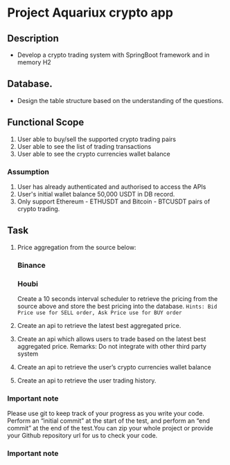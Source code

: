 # Project Aquariux crypto app
## Description

- Develop a crypto trading system with SpringBoot framework and in memory H2

## Database.
- Design the table structure based on the understanding of the questions.

## Functional Scope
1. User able to buy/sell the supported crypto trading pairs
2. User able to see the list of trading transactions
3. User able to see the crypto currencies wallet balance

### Assumption

1. User has already authenticated and authorised to access the APIs
2. User's initial wallet balance 50,000 USDT in DB record.
3. Only support Ethereum - ETHUSDT and Bitcoin - BTCUSDT pairs of crypto trading.

## Task

1. Price aggregation from the source below:
   ### Binance
   [Url Binance API]: https://api.binance.com/api/v3/ticker/bookTicker
   
   ### Houbi
   [Url Houbi API]: https://api.huobi.pro/market/tickers
Create a 10 seconds interval scheduler to retrieve the pricing from the source above and store the best pricing into the database.
      `
         Hints: Bid Price use for SELL order, Ask Price use for BUY order
      `
2. Create an api to retrieve the latest best aggregated price.
3. Create an api which allows users to trade based on the latest best aggregated price.
   Remarks: Do not integrate with other third party system
4. Create an api to retrieve the user’s crypto currencies wallet balance
5. Create an api to retrieve the user trading history.

### Important note

Please use git to keep track of your progress as you write your code. Perform an “initial  commit” at the start of the test, and perform an “end commit” at the end of the test.You  can zip your whole project or provide your Github repository url for us to check your code.

### Important note
